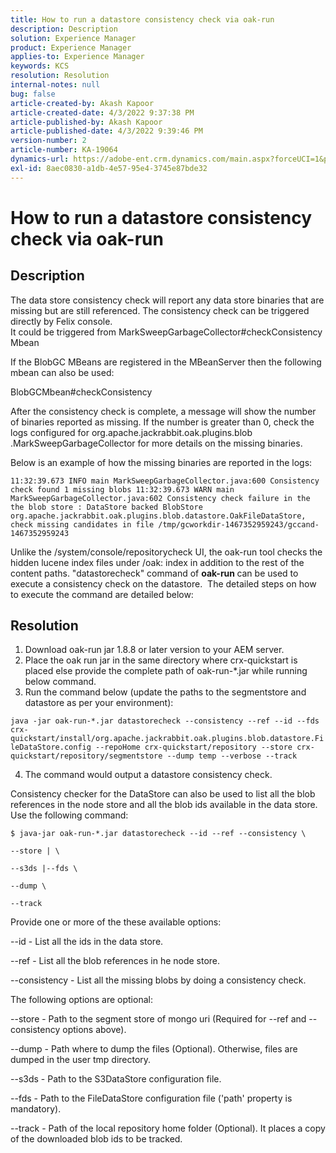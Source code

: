 ```yaml
---
title: How to run a datastore consistency check via oak-run
description: Description
solution: Experience Manager
product: Experience Manager
applies-to: Experience Manager
keywords: KCS
resolution: Resolution
internal-notes: null
bug: false
article-created-by: Akash Kapoor
article-created-date: 4/3/2022 9:37:38 PM
article-published-by: Akash Kapoor
article-published-date: 4/3/2022 9:39:46 PM
version-number: 2
article-number: KA-19064
dynamics-url: https://adobe-ent.crm.dynamics.com/main.aspx?forceUCI=1&pagetype=entityrecord&etn=knowledgearticle&id=68a58547-96b3-ec11-983f-000d3a5d09d6
exl-id: 8aec0830-a1db-4e57-95e4-3745e87bde32
---
```

# How to run a datastore consistency check via oak-run

## Description

The data store consistency check will report any data store binaries that are missing but are still referenced. The consistency check can be triggered directly by Felix console.<br>
It could be triggered from MarkSweepGarbageCollector#checkConsistency Mbean

If the BlobGC MBeans are registered in the MBeanServer then the following mbean can also be used:

BlobGCMbean#checkConsistency

After the consistency check is complete, a message will show the number of binaries reported as missing. If the number is greater than 0, check the logs configured for org.apache.jackrabbit.oak.plugins.blob .MarkSweepGarbageCollector for more details on the missing binaries.

Below is an example of how the missing binaries are reported in the logs:

`11:32:39.673 INFO main MarkSweepGarbageCollector.java:600 Consistency check found 1 missing blobs 11:32:39.673 WARN main MarkSweepGarbageCollector.java:602 Consistency check failure in the the blob store : DataStore backed BlobStore org.apache.jackrabbit.oak.plugins.blob.datastore.OakFileDataStore, check missing candidates in file /tmp/gcworkdir-1467352959243/gccand-1467352959243`

Unlike the /system/console/repositorycheck UI, the oak-run tool checks the hidden lucene index files under /oak: index in addition to the rest of the content paths. "datastorecheck" command of <b>oak-run </b>can be used to execute a consistency check on the datastore.  The detailed steps on how to execute the command are detailed below:




## Resolution


1. Download oak-run jar 1.8.8 or later version to your AEM server.
2. Place the oak run jar in the same directory where crx-quickstart is placed else provide the complete path of oak-run-\*.jar while running below command.
3. Run the command below (update the paths to the segmentstore and datastore as per your environment):


`java -jar oak-run-*.jar datastorecheck --consistency --ref --id --fds crx-quickstart/install/org.apache.jackrabbit.oak.plugins.blob.datastore.FileDataStore.config --repoHome crx-quickstart/repository --store crx-quickstart/repository/segmentstore --dump temp --verbose --track`

4. The command would output a datastore consistency check.

Consistency checker for the DataStore can also be used to list all the blob references in the node store and all the blob ids available in the data store. Use the following command:

`$ java-jar oak-run-*.jar datastorecheck --id --ref --consistency \`

`--store | \`

`--s3ds |--fds \`

`--dump \`

`--track`



Provide one or more of the these available options:

--id - List all the ids in the data store.

--ref - List all the blob references in he node store.

--consistency - List all the missing blobs by doing a consistency check.



The following options are optional:

--store - Path to the segment store of mongo uri (Required for --ref and --consistency options above).

--dump - Path where to dump the files (Optional). Otherwise, files are dumped in the user tmp directory.

--s3ds - Path to the S3DataStore configuration file.

--fds - Path to the FileDataStore configuration file ('path' property is mandatory).

--track - Path of the local repository home folder (Optional). It places a copy of the downloaded blob ids to be tracked.
